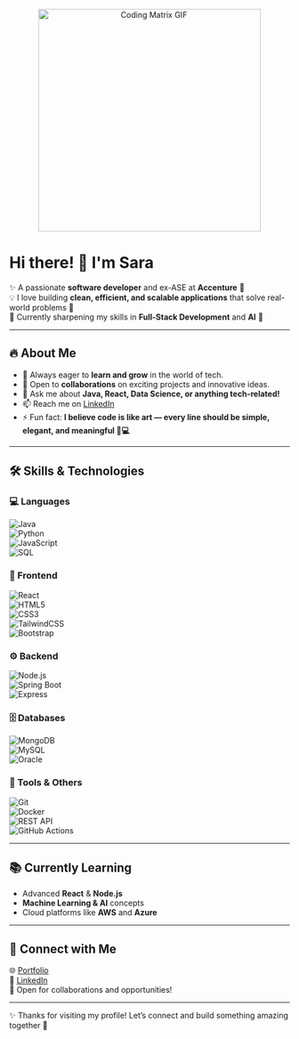 <!-- Attractive GIF -->
<p align="center">
  <img src="https://media.giphy.com/media/26AHONQ79FdWZhAI0/giphy.gif" width="400px" alt="Coding Matrix GIF"/>
</p>

# Hi there! 👋 I'm Sara  

✨ A passionate **software developer** and ex-ASE at **Accenture** 💼  
💡 I love building **clean, efficient, and scalable applications** that solve real-world problems 🚀  
🌱 Currently sharpening my skills in **Full-Stack Development** and **AI** 🤖  

---

## 🔥 About Me
- 🌱 Always eager to **learn and grow** in the world of tech.  
- 👯 Open to **collaborations** on exciting projects and innovative ideas.  
- 💬 Ask me about **Java, React, Data Science, or anything tech-related!**  
- 📫 Reach me on [LinkedIn](https://www.linkedin.com/in/parthasarathy-m-4a59b62b3/)  
- ⚡ Fun fact: **I believe code is like art — every line should be simple, elegant, and meaningful 🎨💻**  

---

## 🛠️ Skills & Technologies  

### 💻 Languages  
![Java](https://img.shields.io/badge/Java-ED8B00?style=for-the-badge&logo=openjdk&logoColor=white)  
![Python](https://img.shields.io/badge/Python-3670A0?style=for-the-badge&logo=python&logoColor=ffdd54)  
![JavaScript](https://img.shields.io/badge/JavaScript-323330?style=for-the-badge&logo=javascript&logoColor=F7DF1E)  
![SQL](https://img.shields.io/badge/SQL-4479A1?style=for-the-badge&logo=mysql&logoColor=white)  

### 🎨 Frontend  
![React](https://img.shields.io/badge/React-20232A?style=for-the-badge&logo=react&logoColor=61DAFB)  
![HTML5](https://img.shields.io/badge/HTML5-E34F26?style=for-the-badge&logo=html5&logoColor=white)  
![CSS3](https://img.shields.io/badge/CSS3-1572B6?style=for-the-badge&logo=css3&logoColor=white)  
![TailwindCSS](https://img.shields.io/badge/Tailwind_CSS-38B2AC?style=for-the-badge&logo=tailwind-css&logoColor=white)  
![Bootstrap](https://img.shields.io/badge/Bootstrap-563D7C?style=for-the-badge&logo=bootstrap&logoColor=white)  

### ⚙️ Backend  
![Node.js](https://img.shields.io/badge/Node.js-43853D?style=for-the-badge&logo=node.js&logoColor=white)  
![Spring Boot](https://img.shields.io/badge/Spring_Boot-6DB33F?style=for-the-badge&logo=springboot&logoColor=white)  
![Express](https://img.shields.io/badge/Express.js-404D59?style=for-the-badge)  

### 🗄️ Databases  
![MongoDB](https://img.shields.io/badge/MongoDB-4EA94B?style=for-the-badge&logo=mongodb&logoColor=white)  
![MySQL](https://img.shields.io/badge/MySQL-005C84?style=for-the-badge&logo=mysql&logoColor=white)  
![Oracle](https://img.shields.io/badge/Oracle-F80000?style=for-the-badge&logo=oracle&logoColor=white)  

### 🔧 Tools & Others  
![Git](https://img.shields.io/badge/Git-F05032?style=for-the-badge&logo=git&logoColor=white)  
![Docker](https://img.shields.io/badge/Docker-2496ED?style=for-the-badge&logo=docker&logoColor=white)  
![REST API](https://img.shields.io/badge/REST_API-009688?style=for-the-badge&logo=fastapi&logoColor=white)  
![GitHub Actions](https://img.shields.io/badge/GitHub_Actions-2088FF?style=for-the-badge&logo=github-actions&logoColor=white)  

---

## 📚 Currently Learning  
- Advanced **React** & **Node.js**  
- **Machine Learning & AI** concepts  
- Cloud platforms like **AWS** and **Azure**  

---

## 🤝 Connect with Me  
🌐 [Portfolio](https://sara-xi.vercel.app/)  
💼 [LinkedIn](https://www.linkedin.com/in/parthasarathy-m-4a59b62b3/)  
📧 Open for collaborations and opportunities!  

---

✨ Thanks for visiting my profile! Let’s connect and build something amazing together 🚀
